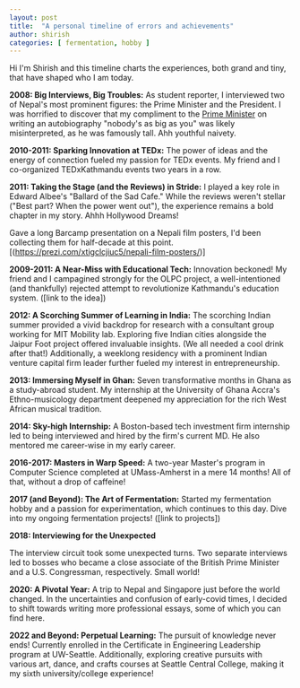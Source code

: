 ```yaml
---
layout: post
title:  "A personal timeline of errors and achievements"
author: shirish
categories: [ fermentation, hobby ]
---
```


Hi I'm Shirish and this timeline charts the experiences, both grand and tiny, that have shaped who I am today.

**2008: Big Interviews, Big Troubles:** As student reporter, I interviewed two of Nepal's most prominent figures: the Prime Minister and the President. I was horrified to discover that my compliment to the [Prime Minister](https://en.wikipedia.org/wiki/Girija_Prasad_Koirala) on writing an autobiography "nobody's as big as you" was likely misinterpreted, as he was famously tall. Ahh youthful naivety.

**2010-2011: Sparking Innovation at TEDx:** The power of ideas and the energy of connection fueled my passion for TEDx events. My friend and I co-organized TEDxKathmandu events two years in a row.

**2011: Taking the Stage (and the Reviews) in Stride:** I played a key role in Edward Albee's "Ballard of the Sad Cafe." While the reviews weren't stellar ("Best part? When the power went out"), the experience remains a bold chapter in my story. Ahhh Hollywood Dreams!

Gave a long Barcamp presentation on a Nepali film posters, I'd been collecting them for half-decade at this point. [(https://prezi.com/xtigclcjiuc5/nepali-film-posters/)]

**2009-2011: A Near-Miss with Educational Tech:** Innovation beckoned! My friend and I campagined strongly for the OLPC project, a well-intentioned (and thankfully) rejected attempt to revolutionize Kathmandu's education system. ([link to the idea])

**2012: A Scorching Summer of Learning in India:** The scorching Indian summer provided a vivid backdrop for research with a consultant group working for MIT Mobility lab. Exploring five Indian cities alongside the Jaipur Foot project offered invaluable insights. (We all needed a cool drink after that!)  Additionally, a weeklong residency with a prominent Indian venture capital firm leader further fueled my interest in entrepreneurship.

**2013: Immersing Myself in Ghan:** Seven transformative months in Ghana as a study-abroad student. My internship at the University of Ghana Accra's Ethno-musicology department deepened my appreciation for the rich West African musical tradition.

**2014: Sky-high Internship:** A Boston-based tech investment firm internship led to being interviewed and hired by the firm's current MD. He also mentored me career-wise in my early career.

**2016-2017: Masters in Warp Speed:** A two-year Master's program in Computer Science completed at UMass-Amherst in a mere 14 months! All of that, without a drop of caffeine!

**2017 (and Beyond): The Art of Fermentation:** Started my fermentation hobby and a passion for experimentation, which continues to this day.  Dive into my ongoing fermentation projects! ([link to projects])

**2018: Interviewing for the Unexpected**

The interview circuit took some unexpected turns.  Two separate interviews led to bosses who became a close associate of the British Prime Minister and a U.S. Congressman, respectively. Small world!

**2020: A Pivotal Year:** A trip to Nepal and Singapore just before the world changed. In the uncertainties and confusion of early-covid times, I decided to shift towards writing more professional essays, some of which you can find here.

**2022 and Beyond: Perpetual Learning:** The pursuit of knowledge never ends!  Currently enrolled in the Certificate in Engineering Leadership program at UW-Seattle.  Additionally, exploring creative pursuits with various art, dance, and crafts courses at Seattle Central College, making it my sixth university/college experience!